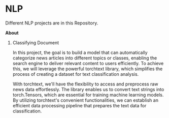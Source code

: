 # NLP
Different NLP projects are in this Repository.

**About**
1. Classifying Document
   
      In this project, the goal is to build a model that can automatically categorize news articles into different topics or classes, enabling the search engine to deliver relevant content to           users efficiently. To achieve this, we will leverage the powerful torchtext library, which simplifies the process of creating a dataset for text classification analysis.
      
      With torchtext, we'll have the flexibility to access and preprocess raw news data effortlessly. The library enables us to convert text strings into torch.Tensors, which are essential for          training machine learning models. By utilizing torchtext's convenient functionalities, we can establish an efficient data processing pipeline that prepares the text data for classification.
